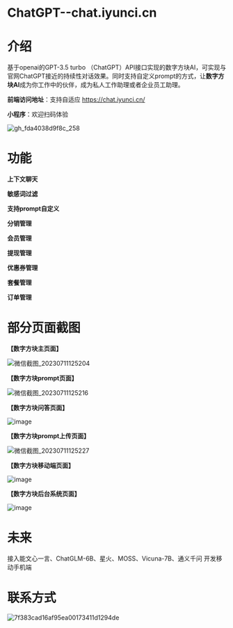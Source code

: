 # ChatGPT--chat.iyunci.cn
# **介绍**

基于openai的GPT-3.5 turbo （ChatGPT）API接口实现的数字方块AI，可实现与官网ChatGPT接近的持续性对话效果。同时支持自定义prompt的方式，让**数字方块AI**成为你工作中的伙伴，成为私人工作助理或者企业员工助理。



**前端访问地址**：支持自适应
https://chat.iyunci.cn/

**小程序**：欢迎扫码体验

![gh_fda4038d9f8c_258](https://github.com/jiangwenhuang/ChatGPT/assets/36922629/56acc673-0da2-4b6e-bea7-844de9344038)

# **功能**

**上下文聊天**

**敏感词过滤**

**支持prompt自定义**

**分销管理**

**会员管理**

**提现管理**

**优惠券管理**

**套餐管理**

**订单管理**

 


# **部分页面截图**

**【数字方块主页面】**

![微信截图_20230711125204](https://github.com/jiangwenhuang/ChatGPT/assets/36922629/e018ec89-2702-4ff7-aeb4-de5df5b38265)

**【数字方块prompt页面】**

![微信截图_20230711125216](https://github.com/jiangwenhuang/ChatGPT/assets/36922629/71dd606c-d40c-4d9d-95f3-6c97432820f8)

**【数字方块问答页面】**

![image](https://github.com/IYUNCI/ChatGPT--chat.iyunci.cn/assets/36922629/00f1d2d4-c7b8-42f4-b548-54953e0705de)

**【数字方块prompt上传页面】**

![微信截图_20230711125227](https://github.com/jiangwenhuang/ChatGPT/assets/36922629/feb432f8-d625-4184-8128-884e483aa3de)

**【数字方块移动端页面】**

![image](https://github.com/jiangwenhuang/ChatGPT/assets/36922629/02209201-799b-47db-8370-26f353a0d93f)

**【数字方块后台系统页面】**

![image](https://github.com/jiangwenhuang/ChatGPT/assets/36922629/bad17295-cda4-40e7-b379-787be7fb2f48)

# **未来**
接入能文心一言、ChatGLM-6B、星火、MOSS、Vicuna-7B、通义千问
开发移动手机端

# **联系方式**
![7f383cad16af95ea00173411d1294de](https://github.com/IYUNCI/ChatGPT--chat.iyunci.cn/assets/36922629/1a5a60cb-03b5-43b2-89f0-d4b7d803e145)
